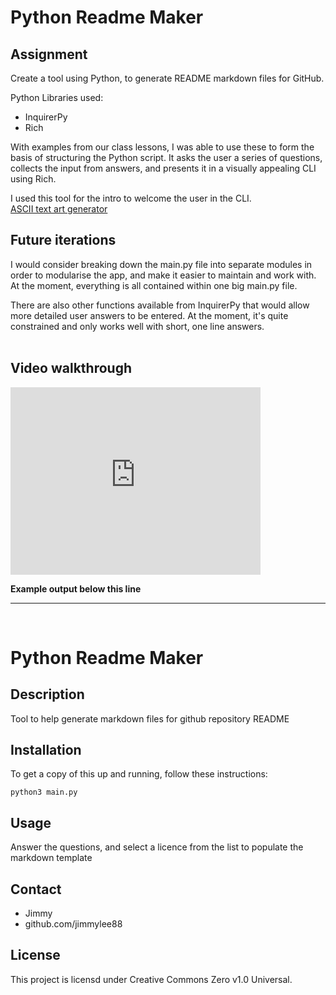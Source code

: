# Python Readme Maker

## Assignment
Create a tool using Python, to generate README markdown files for GitHub.

Python Libraries used:
- InquirerPy
- Rich

With examples from our class lessons, I was able to use these to form the basis of structuring the Python script. It asks the user a series of questions, collects the input from answers, and presents it in a visually appealing CLI using Rich.

I used this tool for the intro to welcome the user in the CLI.<br>
[ASCII text art generator](https://patorjk.com/software/taag/#p=display&f=Terrace&t=Hello%21&x=none&v=4&h=4&w=80&we=false)

## Future iterations
I would consider breaking down the main.py file into separate modules in order to modularise the app, and make it easier to maintain and work with. At the moment, everything is all contained within one big main.py file.

There are also other functions available from InquirerPy that would allow more detailed user answers to be entered. At the moment, it's quite constrained and only works well with short, one line answers.
<br><br>

## Video walkthrough

<iframe src="https://player.vimeo.com/video/1130492143?badge=0&amp;autopause=0&amp;player_id=0&amp;app_id=58479" width="400" height="300" frameborder="0" allow="autoplay; fullscreen; picture-in-picture; clipboard-write; encrypted-media; web-share" referrerpolicy="strict-origin-when-cross-origin" title="video_walkthrough"></iframe>

<br>

**Example output below this line**

___
<br>

# Python Readme Maker

## Description
Tool to help generate markdown files for github repository README

## Installation
To get a copy of this up and running, follow these instructions:
```
python3 main.py
```

## Usage
Answer the questions, and select a licence from the list to populate the markdown template

## Contact
- Jimmy
- github.com/jimmylee88

## License
This project is licensd under Creative Commons Zero v1.0 Universal.
    
